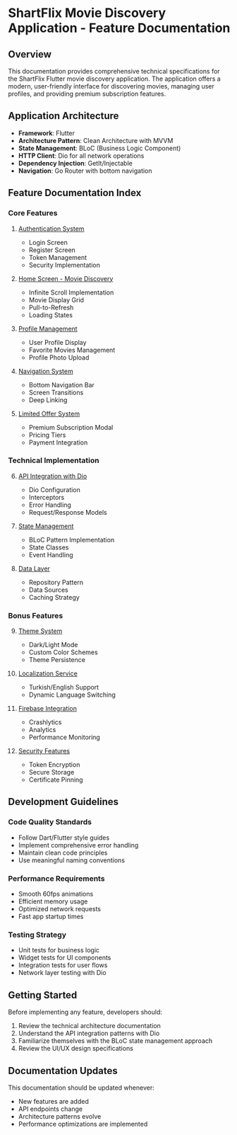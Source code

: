 # ShartFlix Movie Discovery Application - Feature Documentation

## Overview

This documentation provides comprehensive technical specifications for the ShartFlix Flutter movie discovery application. The application offers a modern, user-friendly interface for discovering movies, managing user profiles, and providing premium subscription features.

## Application Architecture

- **Framework**: Flutter
- **Architecture Pattern**: Clean Architecture with MVVM
- **State Management**: BLoC (Business Logic Component)
- **HTTP Client**: Dio for all network operations
- **Dependency Injection**: GetIt/Injectable
- **Navigation**: Go Router with bottom navigation

## Feature Documentation Index

### Core Features
1. [Authentication System](./01-authentication-system.md)
   - Login Screen
   - Register Screen
   - Token Management
   - Security Implementation

2. [Home Screen - Movie Discovery](./02-home-screen.md)
   - Infinite Scroll Implementation
   - Movie Display Grid
   - Pull-to-Refresh
   - Loading States

3. [Profile Management](./03-profile-management.md)
   - User Profile Display
   - Favorite Movies Management
   - Profile Photo Upload

4. [Navigation System](./04-navigation-system.md)
   - Bottom Navigation Bar
   - Screen Transitions
   - Deep Linking

5. [Limited Offer System](./05-limited-offer.md)
   - Premium Subscription Modal
   - Pricing Tiers
   - Payment Integration

### Technical Implementation
6. [API Integration with Dio](./06-api-integration.md)
   - Dio Configuration
   - Interceptors
   - Error Handling
   - Request/Response Models

7. [State Management](./07-state-management.md)
   - BLoC Pattern Implementation
   - State Classes
   - Event Handling

8. [Data Layer](./08-data-layer.md)
   - Repository Pattern
   - Data Sources
   - Caching Strategy

### Bonus Features
9. [Theme System](./09-theme-system.md)
   - Dark/Light Mode
   - Custom Color Schemes
   - Theme Persistence

10. [Localization Service](./10-localization.md)
    - Turkish/English Support
    - Dynamic Language Switching

11. [Firebase Integration](./11-firebase-integration.md)
    - Crashlytics
    - Analytics
    - Performance Monitoring

12. [Security Features](./12-security.md)
    - Token Encryption
    - Secure Storage
    - Certificate Pinning

## Development Guidelines

### Code Quality Standards
- Follow Dart/Flutter style guides
- Implement comprehensive error handling
- Maintain clean code principles
- Use meaningful naming conventions

### Performance Requirements
- Smooth 60fps animations
- Efficient memory usage
- Optimized network requests
- Fast app startup times

### Testing Strategy
- Unit tests for business logic
- Widget tests for UI components
- Integration tests for user flows
- Network layer testing with Dio

## Getting Started

Before implementing any feature, developers should:
1. Review the technical architecture documentation
2. Understand the API integration patterns with Dio
3. Familiarize themselves with the BLoC state management approach
4. Review the UI/UX design specifications

## Documentation Updates

This documentation should be updated whenever:
- New features are added
- API endpoints change
- Architecture patterns evolve
- Performance optimizations are implemented 